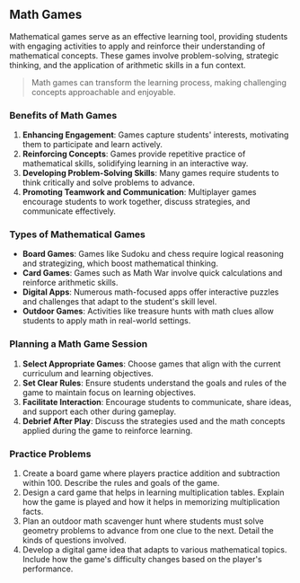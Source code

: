 ## Math Games

Mathematical games serve as an effective learning tool, providing students with engaging activities to apply and reinforce their understanding of mathematical concepts. These games involve problem-solving, strategic thinking, and the application of arithmetic skills in a fun context.

> Math games can transform the learning process, making challenging concepts approachable and enjoyable.

### Benefits of Math Games

1. **Enhancing Engagement**: Games capture students' interests, motivating them to participate and learn actively.
2. **Reinforcing Concepts**: Games provide repetitive practice of mathematical skills, solidifying learning in an interactive way.
3. **Developing Problem-Solving Skills**: Many games require students to think critically and solve problems to advance.
4. **Promoting Teamwork and Communication**: Multiplayer games encourage students to work together, discuss strategies, and communicate effectively.

### Types of Mathematical Games

- **Board Games**: Games like Sudoku and chess require logical reasoning and strategizing, which boost mathematical thinking.
- **Card Games**: Games such as Math War involve quick calculations and reinforce arithmetic skills.
- **Digital Apps**: Numerous math-focused apps offer interactive puzzles and challenges that adapt to the student's skill level.
- **Outdoor Games**: Activities like treasure hunts with math clues allow students to apply math in real-world settings.

### Planning a Math Game Session

1. **Select Appropriate Games**: Choose games that align with the current curriculum and learning objectives.
2. **Set Clear Rules**: Ensure students understand the goals and rules of the game to maintain focus on learning objectives.
3. **Facilitate Interaction**: Encourage students to communicate, share ideas, and support each other during gameplay.
4. **Debrief After Play**: Discuss the strategies used and the math concepts applied during the game to reinforce learning.

### Practice Problems

1. Create a board game where players practice addition and subtraction within 100. Describe the rules and goals of the game.
2. Design a card game that helps in learning multiplication tables. Explain how the game is played and how it helps in memorizing multiplication facts.
3. Plan an outdoor math scavenger hunt where students must solve geometry problems to advance from one clue to the next. Detail the kinds of questions involved.
4. Develop a digital game idea that adapts to various mathematical topics. Include how the game's difficulty changes based on the player's performance.
